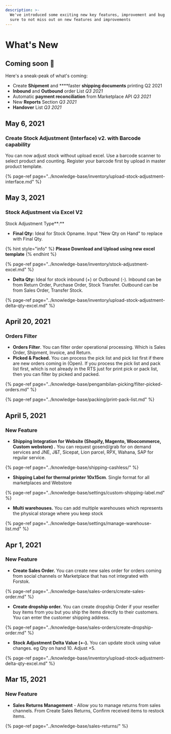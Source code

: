 ```yaml
---
description: >-
  We've introduced some exciting new key features, improvement and bug fixes. Be
  sure to not miss out on new features and improvements
---
```


# What's New

## Coming soon 🚀

Here's a sneak-peak of what's coming:

* Create **Shipment** and ****faster **shipping documents** printing Q2 2021
* **Inbound** and **Outbound** order List _Q3 2021_
* Automatic **payment reconciliation** from Marketplace API _Q3 2021_
* New **Reports** Section _Q3 2021_
* **Handover** List _Q3 2021_

## May 6, 2021

### Create Stock Adjustment \(Interface\) v2. with Barcode capability

You can now adjust stock without upload excel. Use a barcode scanner to select product and counting. Register your barcode first by upload in master product template.

{% page-ref page="../knowledge-base/inventory/upload-stock-adjustment-interface.md" %}

## May 3, 2021

### Stock Adjustment via Excel V2

Stock Adjustment Type**:** 

* **Final Qty:** Ideal for Stock Opname. Input "New Qty on Hand" to replace with Final Qty. 

{% hint style="info" %}
**Please Download and Upload using new excel template**
{% endhint %}

{% page-ref page="../knowledge-base/inventory/stock-adjustment-excel.md" %}

* **Delta Qty:** Ideal for stock inbound \(+\) or Outbound \(-\). Inbound can be from Return Order, Purchase Order, Stock Transfer. Outbound can be from Sales Order, Transfer Stock. 

{% page-ref page="../knowledge-base/inventory/upload-stock-adjustment-delta-qty-excel.md" %}

## April 20, 2021

### Orders Filter

* **Orders Filter**. You can filter order operational processing. Which is Sales Order, Shipment, Invoice, and Return.
* **Picked & Packed.** You can process the pick list and pick list first if there are new orders coming in \(Open\). If you process the pick list and pack list first, which is not already in the RTS just for print pick or pack list, then you can filter by picked and packed.

{% page-ref page="../knowledge-base/pengambilan-picking/filter-picked-orders.md" %}

{% page-ref page="../knowledge-base/packing/print-pack-list.md" %}

## April 5, 2021

### New Feature

* **Shipping Integration for Website \(Shopify, Magento, Woocommerce, Custom webstore\) .** You can request gosend/grab for on demand services and JNE, J&T, Sicepat, Lion parcel, RPX, Wahana, SAP for regular service.

{% page-ref page="../knowledge-base/shipping-cashless/" %}

* **Shipping Label for thermal printer 10x15cm**. Single format for all marketplaces and Webstore 

{% page-ref page="../knowledge-base/settings/custom-shipping-label.md" %}

* **Multi warehouses.** You can add multiple warehouses which represents the physical storage where you keep stock

{% page-ref page="../knowledge-base/settings/manage-warehouse-list.md" %}

## Apr 1, 2021

### New Feature

* **Create Sales Order.** You can create new sales order for orders coming from social channels or Marketplace that has not integrated with Forstok.

{% page-ref page="../knowledge-base/sales-orders/create-sales-order.md" %}

* **Create dropship order.** You can create dropship Order if your reseller buy items from you but you ship the items directly to their customers. You can enter the customer shipping address.

{% page-ref page="../knowledge-base/sales-orders/create-dropship-order.md" %}

* **Stock Adjustment Delta Value \(+-\).** You can update stock using value changes. eg Qty on hand 10. Adjust +5. 

{% page-ref page="../knowledge-base/inventory/upload-stock-adjustment-delta-qty-excel.md" %}



## Mar 15, 2021

### New Feature

* **Sales Returns Management** - Allow you to manage returns from sales channels. From Create Sales Returns, Confirm received items to restock items.

{% page-ref page="../knowledge-base/sales-returns/" %}

### 



